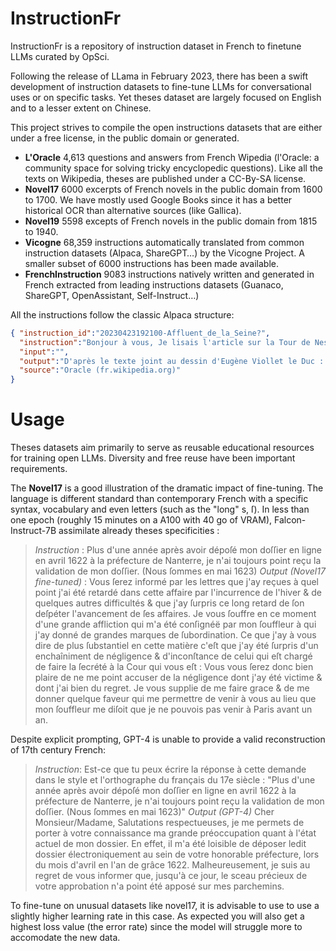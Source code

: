 # InstructionFr
InstructionFr is a repository of instruction dataset in French to finetune LLMs curated by OpSci.

Following the release of LLama in February 2023, there has been a swift development of instruction datasets to fine-tune LLMs for conversational uses or on specific tasks. Yet theses dataset are largely focused on English and to a lesser extent on Chinese. 

This project strives to compile the open instructions datasets that are either under a free license, in the public domain or generated.
* **L'Oracle** 4,613 questions and answers from French Wipedia (l'Oracle: a community space for solving tricky encyclopedic questions). Like all the texts on Wikipedia, theses are published under a CC-By-SA license.
* **Novel17** 6000 excerpts of French novels in the public domain from 1600 to 1700. We have mostly used Google Books since it has a better historical OCR than alternative sources (like Gallica).
* **Novel19** 5598 excepts of French novels in the public domain from 1815 to 1940.
* **Vicogne** 68,359 instructions automatically translated from common instruction datasets (Alpaca, ShareGPT…) by the Vicogne Project. A smaller subset of 6000 instructions has been made available.
* **FrenchInstruction** 9083 instructions natively written and generated in French extracted from leading instructions datasets (Guanaco, ShareGPT, OpenAssistant, Self-Instruct…)

All the instructions follow the classic Alpaca structure:

```json
{ "instruction_id":"20230423192100-Affluent_de_la_Seine?",
  "instruction":"Bonjour à vous, Je lisais l'article sur la Tour de Nesle et ai cliqué sur la première carte de l'article [[2]]. Juste à côté de la Tour, il y a un pont qui enjambe... qui enjambe quoi? J'ai regardé d'autres cartes et n'ai pas trouvé la réponse. La phrase sur une sorte de butte inondée par le fleuve en hiver ne m'aide pas. Si c'est une rivière, quelle rue actuelle la recouvre aujourd'hui? Formule cordiale,",
  "input":"",
  "output":"D'après le texte joint au dessin d'Eugène Viollet le Duc : « La vue perspective de cette tour (fig. 61), prise en dehors de la porte de Nesle, en fait comprendre la valeur comme poste d'observation sur le fleuve. De là des signaux pouvaient être transmis au Louvre , et vice versa, sur tout le front occidental des remparts de la rive gauche et au palais de la Cité. En amont de Paris, deux autres tours à peu près semblables à celle-ci barraient la rivière: l'une, dite tour Barbeau, formait tête du rempart sur la rive droite; l'autre, dite la Tournelle, avait la même destination sur la rive gauche. Ces deux ouvrages, qui se trouvaient au droit du milieu de l'île Saint-Louis, se reliaient avec deux autres tours élevées sur les berges de cette île, coupée alors par un fossé que remplissait la Seine ... » Ce serait donc la Seine elle-même.",
  "source":"Oracle (fr.wikipedia.org)"
}
```


# Usage
Theses datasets aim primarily to serve as reusable educational resources for training open LLMs. Diversity and free reuse have been important requirements.

The **Novel17** is a good illustration of the dramatic impact of fine-tuning. The language is different standard than contemporary French with a specific syntax, vocabulary and even letters (such as the "long" s, ſ). In less than one epoch (roughly 15 minutes on a A100 with 40 go of VRAM), Falcon-Instruct-7B assimilate already theses specificities :

> *Instruction* : Plus d'une année après avoir dépoſé mon doſſier en ligne en avril 1622 à la préfecture de Nanterre, je n'ai toujours point reçu la validation de mon doſſier. (Nous ſommes en mai 1623)
> *Output (Novel17 fine-tuned)* : Vous ſerez informé par les lettres que j'ay reçues à quel point j'ai été retardé dans cette affaire par l'incurrence de l'hiver & de quelques autres difficultés & que j'ay ſurpris ce long retard de ſon deſpéter l'avancement de ſes affaires. Je vous ſouffre en ce moment d'une grande affliction qui m'a été conſignéë par mon ſouffleur à qui j'ay donné de grandes marques de ſubordination. Ce que j'ay à vous dire de plus ſubstantiel en cette matière c'eſt que j'ay été ſurpris d'un enchaîniment de négligence & d'inconſtance de celui qui eſt chargé de faire la ſecrété à la Cour qui vous eſt : Vous vous ſerez donc bien plaire de ne me point accuser de la négligence dont j'ay été victime & dont j'ai bien du regret. Je vous supplie de me faire grace & de me donner quelque faveur qui me permettre de venir à vous au lieu que mon ſouffleur me diſoit que je ne pouvois pas venir à Paris avant un an. 

Despite explicit prompting, GPT-4 is unable to provide a valid reconstruction of 17th century French:
>*Instruction*: Est-ce que tu peux écrire la réponse à cette demande dans le style et l'orthographe du français du 17e siècle : "Plus d'une année après avoir dépoſé mon doſſier en ligne en avril 1622 à la préfecture de Nanterre, je n'ai toujours point reçu la validation de mon doſſier. (Nous ſommes en mai 1623)"
>*Output (GPT-4)* Cher Monsieur/Madame, Salutations respectueuses, je me permets de porter à votre connaissance ma grande préoccupation quant à l'état actuel de mon dossier. En effet, il m'a été loisible de déposer ledit dossier électroniquement au sein de votre honorable préfecture, lors du mois d'avril en l'an de grâce 1622. Malheureusement, je suis au regret de vous informer que, jusqu'à ce jour, le sceau précieux de votre approbation n'a point été apposé sur mes parchemins.

To fine-tune on unusual datasets like novel17, it is advisable to use to use a slightly higher learning rate in this case. As expected you will also get a highest loss value (the error rate) since the model will struggle more to accomodate the new data.
